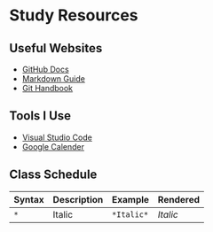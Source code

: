 # Study Resources
## Useful Websites
- [GitHub Docs](https://docs.github.com/)
- [Markdown Guide](https://www.markdownguide.org/)
- [Git Handbook](https://guides.github.com/introduction/git-handbook/)

## Tools I Use
  - [Visual Studio Code](https://code.visualstudio.com/)
  - [Google Calender](https://calendar.google.com/calendar/u/0/r)

## Class Schedule
|Syntax|Description|Example   |Rendered|
|------|-----------|----------|--------|
|`*`   |Italic     |`*Italic*`|*Italic*|


